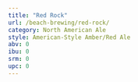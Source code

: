 ```yaml
---
title: "Red Rock"
url: /beach-brewing/red-rock/
category: North American Ale
style: American-Style Amber/Red Ale
abv: 0
ibu: 0
srm: 0
upc: 0
---
```


